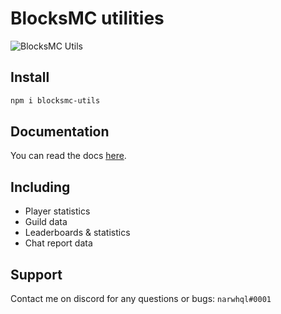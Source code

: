 # BlocksMC utilities

![BlocksMC Utils](https://repository-images.githubusercontent.com/470448856/03e0713a-21cb-41e2-b2f5-4f34f7e6deb4)

## Install
```bash
npm i blocksmc-utils
```

## Documentation
You can read the docs [here](https://narwhql.github.io/BlocksMC-utils/#/).

## Including
- Player statistics
- Guild data
- Leaderboards & statistics
- Chat report data

## Support
Contact me on discord for any questions or bugs: `narwhql#0001`

